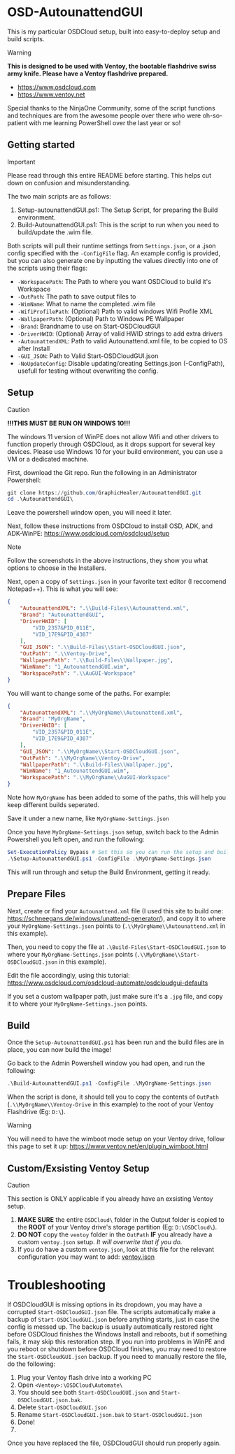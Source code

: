 # OSD-AutounattendGUI
This is my particular OSDCloud setup, built into easy-to-deploy setup and build scripts.

> [!WARNING]
> **This is designed to be used with Ventoy, the bootable flashdrive swiss army knife. Please have a Ventoy flashdrive prepared.**

- https://www.osdcloud.com
- https://www.ventoy.net

Special thanks to the NinjaOne Community, some of the script functions and techniques are from the awesome people over there who were oh-so-patient with me learning PowerShell over the last year or so!

## Getting started
> [!IMPORTANT]
> Please read through this entire README before starting. This helps cut down on confusion and misunderstanding.

The two main scripts are as follows:
1. Setup-autounattendGUI.ps1: The Setup Script, for preparing the Build environment.
2. Build-AutounattendGUI.ps1: This is the script to run when you need to build/update the .wim file.

Both scripts will pull their runtime settings from `Settings.json`, or a .json config specified with the `-ConfigFile` flag.
An example config is provided, but you can also generate one by inputting the values directly into one of the scripts using their flags:
- `-WorkspacePath`: The Path to where you want OSDCloud to build it's Workspace
- `-OutPath`: The path to save output files to
- `-WimName`: What to name the completed .wim file
- `-WifiProfilePath`: (Optional) Path to valid windows Wifi Profile XML
- `-WallpaperPath`: (Optional) Path to Windows PE Wallpaper
- `-Brand`: Brandname to use on Start-OSDCloudGUI
- `-DriverHWID`: (Optional) Array of valid HWID strings to add extra drivers
- `-AutounattendXML`: Path to valid Autounattend.xml file, to be copied to OS after Install
- `-GUI_JSON`: Path to Valid Start-OSDCloudGUI.json
- `-NoUpdateConfig`: Disable updating/creating Settings.json (-ConfigPath), usefull for testing without overwriting the config.

## Setup
> [!CAUTION]
> **!!!THIS MUST BE RUN ON WINDOWS 10!!!**
> 
> The windows 11 version of WinPE does not allow Wifi and other drivers to function properly through OSDCloud, as it drops support for several key devices.
Please use Windows 10 for your build environment, you can use a VM or a dedicated machine.

First, download the Git repo.
Run the following in an Administrator Powershell:
```powershell
git clone https://github.com/GraphicHealer/AutounattendGUI.git
cd .\AutounattendGUI\
```
Leave the powershell window open, you will need it later.

Next, follow these instructions from OSDCloud to install OSD, ADK, and ADK-WinPE:
https://www.osdcloud.com/osdcloud/setup
> [!NOTE]
> Follow the screenshots in the above instructions, they show you what options to choose in the Installers.

Next, open a copy of `Settings.json` in your favorite text editor (I reccomend Notepad++).
This is what you will see:
```json
{
    "AutounattendXML": ".\\Build-Files\\Autounattend.xml",
    "Brand": "AutounattendGUI",
    "DriverHWID": [
        "VID_2357&PID_011E",
        "VID_17E9&PID_4307"
    ],
    "GUI_JSON": ".\\Build-Files\\Start-OSDCloudGUI.json",
    "OutPath": ".\\Ventoy-Drive",
    "WallpaperPath": ".\\Build-Files\\Wallpaper.jpg",
    "WimName": "1_AutounattendGUI.wim",
    "WorkspacePath": ".\\AuGUI-Workspace"
}
```

You will want to change some of the paths. For example:
```json
{
    "AutounattendXML": ".\\MyOrgName\\Autounattend.xml",
    "Brand": "MyOrgName",
    "DriverHWID": [
        "VID_2357&PID_011E",
        "VID_17E9&PID_4307"
    ],
    "GUI_JSON": ".\\MyOrgName\\Start-OSDCloudGUI.json",
    "OutPath": ".\\MyOrgName\\Ventoy-Drive",
    "WallpaperPath": ".\\Build-Files\\Wallpaper.jpg",
    "WimName": "1_AutounattendGUI.wim",
    "WorkspacePath": ".\\MyOrgName\\AuGUI-Workspace"
}
```
Note how `MyOrgName` has been added to some of the paths, this will help you keep different builds seperated.

Save it under a new name, like `MyOrgName-Settings.json`

Once you have `MyOrgName-Settings.json` setup, switch back to the Admin Powershell you left open, and run the following:
```powershell
Set-ExecutionPolicy Bypass # Set this so you can run the setup and build scripts
.\Setup-AutounattendGUI.ps1 -ConfigFile .\MyOrgName-Settings.json
```
This will run through and setup the Build Environment, getting it ready.

## Prepare Files
Next, create or find your `Autounattend.xml` file (I used this site to build one: https://schneegans.de/windows/unattend-generator/), and copy it to where your `MyOrgName-Settings.json` points to (`.\\MyOrgName\\Autounattend.xml` in this example).

Then, you need to copy the file at `.\Build-Files\Start-OSDCloudGUI.json` to where your `MyOrgName-Settings.json` points (`.\\MyOrgName\\Start-OSDCloudGUI.json` in this example).

Edit the file accordingly, using this tutorial: https://www.osdcloud.com/osdcloud-automate/osdcloudgui-defaults

If you set a custom wallpaper path, just make sure it's a `.jpg` file, and copy it to where your `MyOrgName-Settings.json` points.

## Build
Once the `Setup-AutounattendGUI.ps1` has been run and the build files are in place, you can now build the image!

Go back to the Admin Powershell window you had open, and run the following:
```powershell
.\Build-AutounattendGUI.ps1 -ConfigFile .\MyOrgName-Settings.json
```
When the script is done, it should tell you to copy the contents of `OutPath` (`.\\MyOrgName\\Ventoy-Drive` in this example) to the root of your Ventoy Flashdrive (Eg: `D:\`).

> [!WARNING]
> You will need to have the wimboot mode setup on your Ventoy drive, follow this page to set it up: https://www.ventoy.net/en/plugin_wimboot.html

## Custom/Exsisting Ventoy Setup
> [!CAUTION]
> This section is ONLY applicable if you already have an exsisting Ventoy setup.
1. **MAKE SURE** the entire `OSDCloud\` folder in the Output folder is copied to the **ROOT** of your Ventoy drive's storage partition (Eg: `D:\OSDCloud\`).
3. **DO NOT** copy the `ventoy` folder in the `OutPath` **IF** you already have a custom `ventoy.json` setup. *It will overwrite that if you do.*
4. If you do have a custom `ventoy.json`, look at this file for the relevant configuration you may want to add: [ventoy.json](Ventoy-Drive/ventoy/ventoy.json)

# Troubleshooting
If OSDCloudGUI is missing options in its dropdown, you may have a corrupted `Start-OSDCloudGUI.json` file.
The scripts automatically make a backup of `Start-OSDCloudGUI.json` before anything starts, just in case the config is messed up.
The backup is usually automatically restored right before OSDCloud finishes the Windows Install and reboots, but if something fails, it may skip this restoration step.
If you run into problems in WinPE and you reboot or shutdown before OSDCloud finishes, you may need to restore the `Start-OSDCloudGUI.json` backup.
If you need to manually restore the file, do the following:
1. Plug your Ventoy flash drive into a working PC
2. Open `<Ventoy>:\OSDCloud\Automate\`
3. You should see both `Start-OSDCloudGUI.json` and `Start-OSDCloudGUI.json.bak`.
4. Delete `Start-OSDCloudGUI.json`
5. Rename `Start-OSDCloudGUI.json.bak` to `Start-OSDCloudGUI.json`
6. Done!
7. 
Once you have replaced the file, OSDCloudGUI should run properly again.
